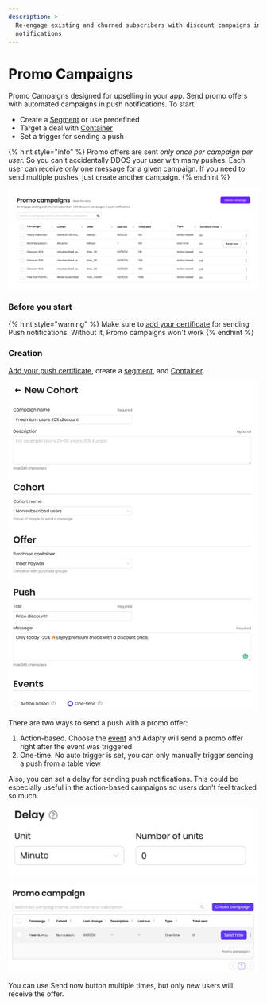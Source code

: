 ```yaml
---
description: >-
  Re-engage existing and churned subscribers with discount campaigns in push
  notifications
---
```


# Promo Campaigns

Promo Campaigns designed for upselling in your app. Send promo offers with automated campaigns in push notifications. To start:

* Create a [Segment](segments.md) or use predefined
* Target a deal with [Container](../purchase-infrastructure/ab-tests.md)
* Set a trigger for sending a push

{% hint style="info" %}
Promo offers are sent _only once per campaign per user._ So you can't accidentally DDOS your user with many pushes. Each user can receive only one message for a given campaign. If you need to send multiple pushes, just create another campaign.
{% endhint %}

![](../.gitbook/assets/promo_campaign_table.png)

### 

### Before you start

{% hint style="warning" %}
Make sure to [add your certificate](../settings/ios-sdk.md#push-notifications) for sending Push notifications. Without it, Promo campaigns won't work
{% endhint %}

### 

### Creation

[Add your push certificate](../settings/ios-sdk.md#push-notifications), create a [segment](segments.md), and [Container](../purchase-infrastructure/ab-tests.md#creation).

![Promo campaign creation](../.gitbook/assets/image%20%2857%29.png)

There are two ways to send a push with a promo offer:

1. Action-based. Choose the [event](../analytics/integrations/#events) and Adapty will send a promo offer right after the event was triggered
2. One-time. No auto trigger is set, you can only manually trigger sending a push from a table view

Also, you can set a delay for sending push notifications. This could be especially useful in the action-based campaigns so users don't feel tracked so much.

![](../.gitbook/assets/image%20%283%29.png)

![Send now button appears on a hover](../.gitbook/assets/image%20%2855%29.png)

You can use Send now button multiple times, but only new users will receive the offer.

